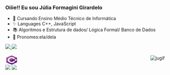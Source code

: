 ### Oiiie!! Eu sou Júlia Formagini Girardelo
- 🌱 Cursando Ensino Médio Técnico de Informática
- ✨ Languages C++, JavaScript
- 📚 Algoritmos e Estrutura de dados/ Lógica Formal/ Banco de Dados 
- 🙂 Pronomes:ela/dela

<div>
  <a href="https://github.com/jufordelo">
  <img height="130em" src="https://github-readme-stats.vercel.app/api?username=jufordelo&show_icons=true&theme=onedark&include_all_commits=true&count_private=true"/>
  <img height="130em" src="https://github-readme-stats.vercel.app/api/top-langs/?username=jufordelo&layout=compact&langs_count=7&theme=onedark"/>
</div>
  
<div style="display: inline_block"><br>
  <img align="center" alt="ju-Csharp" height="30" width="40" src="https://raw.githubusercontent.com/devicons/devicon/master/icons/csharp/csharp-original.svg">
  <img align="right" alt="jugif"src="https://user-images.githubusercontent.com/88542954/128516613-6ffa2809-5e80-4e9c-bd7b-6a3b92aee562.gif">

</div>

 <div> 
  <a href="https://instagram.com/juliadello_" target="_blank"><img src="https://img.shields.io/badge/-Instagram-%23E4405F?style=for-the-badge&logo=instagram&logoColor=white" target="_blank"></a>
  <a href = "jugini13@gmail.com"><img src="https://img.shields.io/badge/-Gmail-%23333?style=for-the-badge&logo=gmail&logoColor=white" target="_blank"></a>
  
 
</div>
